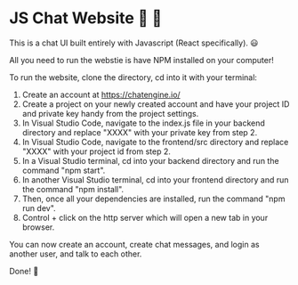 <h1>JS Chat Website 💬 👾</h1>


This is a chat UI built entirely with Javascript (React specifically). 😃

All you need to run the webstie is have NPM installed on your computer!

To run the website, clone the directory, cd into it with your terminal:

1. Create an account at https://chatengine.io/
2. Create a project on your newly created account and have your project ID and private key handy from the project settings.
3. In Visual Studio Code, navigate to the index.js file in your backend directory and replace "XXXX" with your private key from step 2.
4. In Visual Studio Code, navigate to the frontend/src directory and replace "XXXX" with your project id from step 2.
5. In a Visual Studio terminal, cd into your backend directory and run the command "npm start".
6. In another Visual Studio terminal, cd into your frontend directory and run the command "npm install".
7. Then, once all your dependencies are installed, run the command "npm run dev".
8. Control + click on the http server which will open a new tab in your browser.

You can now create an account, create chat messages, and login as another user, and talk to each other.

Done! 🎉
